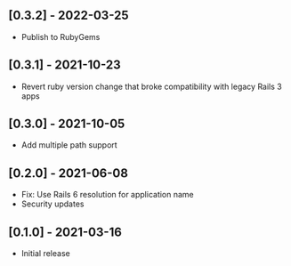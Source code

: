 ## [0.3.2] - 2022-03-25

- Publish to RubyGems

## [0.3.1] - 2021-10-23

- Revert ruby version change that broke compatibility with legacy Rails 3 apps

## [0.3.0] - 2021-10-05

- Add multiple path support

## [0.2.0] - 2021-06-08

- Fix: Use Rails 6 resolution for application name
- Security updates

## [0.1.0] - 2021-03-16

- Initial release
